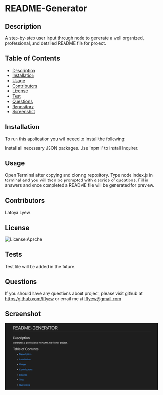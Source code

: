 # README-Generator


  ## Description

  A step-by-step user input through node to generate a well organized, professional, and detailed README file for project.

  ## Table of Contents
  - [Description](#description)
  - [Installation](#installation)
  - [Usage](#usage)
  - [Contributors](#contributors)
  - [License](#license)
  - [Test](#tests)
  - [Questions](#questions)
  - [Repository](#repository)
  - [Screenshot](#screenshot)


  ## Installation
   To run this application you will neeed to install the following: 

  Install all necessary JSON packages.  Use 'npm i' to install Inquirer.

  ## Usage


  Open Terminal after copying and cloning repository.  Type node index.js in terminal and you will then be prompted with a series of questions.  Fill in answers and once completed a README file will be generated for preview.

  ## Contributors

  Latoya Lyew


  ## License
  ![License:Apache](https://img.shields.io/badge/license-Apache%202.0-yellowgreen)

  ## Tests

  Test file will be added in the future.


  ## Questions

  If you should have any questions about project, please visit github at [https:/github.com/lflyew](https://github.com/lflyew/) or email me at lflyew@gmail.com


  ## Screenshot

  ![Screenshot](./Images/2022-09-19_19-44-16.png)

  